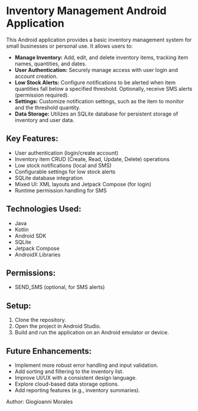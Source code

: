 # Inventory Management Android Application

This Android application provides a basic inventory management system for small businesses or personal use. It allows users to:

* **Manage Inventory:** Add, edit, and delete inventory items, tracking item names, quantities, and dates.
* **User Authentication:** Securely manage access with user login and account creation.
* **Low Stock Alerts:** Configure notifications to be alerted when item quantities fall below a specified threshold.  Optionally, receive SMS alerts (permission required).
* **Settings:** Customize notification settings, such as the item to monitor and the threshold quantity.
* **Data Storage:** Utilizes an SQLite database for persistent storage of inventory and user data.

## Key Features:

* User authentication (login/create account)
* Inventory item CRUD (Create, Read, Update, Delete) operations
* Low stock notifications (local and SMS)
* Configurable settings for low stock alerts
* SQLite database integration
* Mixed UI: XML layouts and Jetpack Compose (for login)
* Runtime permission handling for SMS

## Technologies Used:

* Java
* Kotlin
* Android SDK
* SQLite
* Jetpack Compose
* AndroidX Libraries

## Permissions:

* SEND_SMS (optional, for SMS alerts)

## Setup:

1.  Clone the repository.
2.  Open the project in Android Studio.
3.  Build and run the application on an Android emulator or device.

## Future Enhancements:

* Implement more robust error handling and input validation.
* Add sorting and filtering to the inventory list.
* Improve UI/UX with a consistent design language.
* Explore cloud-based data storage options.
* Add reporting features (e.g., inventory summaries).

Author:
Giogioanni Morales
